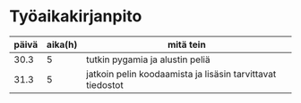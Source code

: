 # Työaikakirjanpito

päivä | aika(h) | mitä tein
----- | ------- | ---------
30.3|5|tutkin pygamia ja alustin peliä
31.3|5|jatkoin pelin koodaamista ja lisäsin tarvittavat tiedostot
